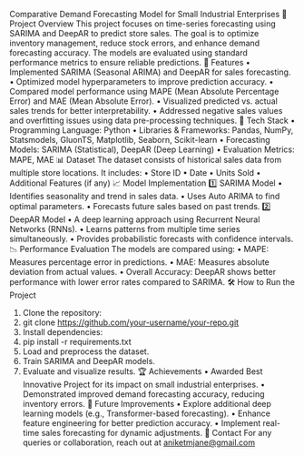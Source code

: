 Comparative Demand Forecasting Model for Small Industrial Enterprises
📌 Project Overview
This project focuses on time-series forecasting using SARIMA and DeepAR to predict store sales. The goal is to optimize inventory management, reduce stock errors, and enhance demand forecasting accuracy. The models are evaluated using standard performance metrics to ensure reliable predictions.
🚀 Features
•	Implemented SARIMA (Seasonal ARIMA) and DeepAR for sales forecasting.
•	Optimized model hyperparameters to improve prediction accuracy.
•	Compared model performance using MAPE (Mean Absolute Percentage Error) and MAE (Mean Absolute Error).
•	Visualized predicted vs. actual sales trends for better interpretability.
•	Addressed negative sales values and overfitting issues using data pre-processing techniques.
🔧 Tech Stack
•	Programming Language: Python
•	Libraries & Frameworks: Pandas, NumPy, Statsmodels, GluonTS, Matplotlib, Seaborn, Scikit-learn
•	Forecasting Models: SARIMA (Statistical), DeepAR (Deep Learning)
•	Evaluation Metrics: MAPE, MAE
📊 Dataset
The dataset consists of historical sales data from multiple store locations. It includes:
•	Store ID
•	Date
•	Units Sold
•	Additional Features (if any)
📈 Model Implementation
1️⃣ SARIMA Model
•	Identifies seasonality and trend in sales data.
•	Uses Auto ARIMA to find optimal parameters.
•	Forecasts future sales based on past trends.
2️⃣ DeepAR Model
•	A deep learning approach using Recurrent Neural Networks (RNNs).
•	Learns patterns from multiple time series simultaneously.
•	Provides probabilistic forecasts with confidence intervals.
📉 Performance Evaluation
The models are compared using:
•	MAPE: Measures percentage error in predictions.
•	MAE: Measures absolute deviation from actual values.
•	Overall Accuracy: DeepAR shows better performance with lower error rates compared to SARIMA.
🛠 How to Run the Project
1.	Clone the repository: 
2.	git clone https://github.com/your-username/your-repo.git
3.	Install dependencies: 
4.	pip install -r requirements.txt
5.	Load and preprocess the dataset.
6.	Train SARIMA and DeepAR models.
7.	Evaluate and visualize results.
🏆 Achievements
•	Awarded Best Innovative Project for its impact on small industrial enterprises.
•	Demonstrated improved demand forecasting accuracy, reducing inventory errors.
📌 Future Improvements
•	Explore additional deep learning models (e.g., Transformer-based forecasting).
•	Enhance feature engineering for better prediction accuracy.
•	Implement real-time sales forecasting for dynamic adjustments.
📩 Contact
For any queries or collaboration, reach out at aniketmjane@gmail.com 

